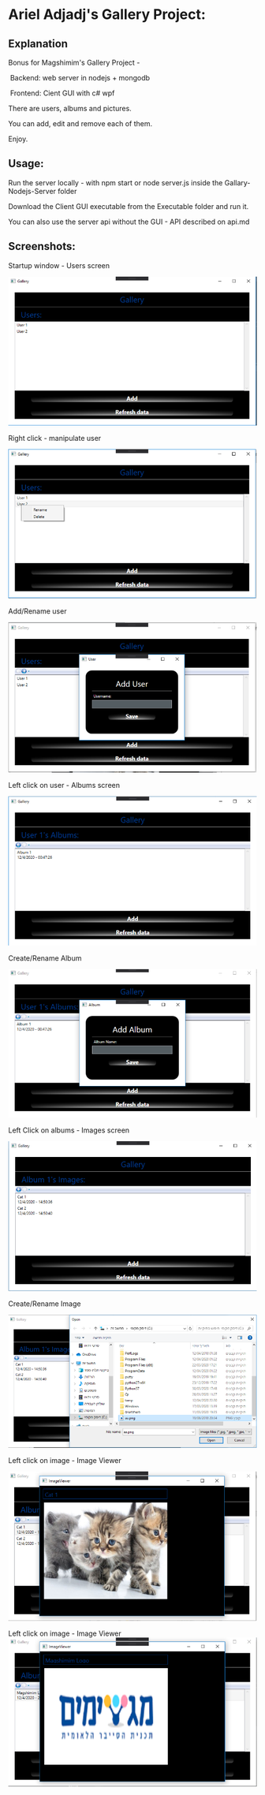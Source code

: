 # Ariel Adjadj's Gallery Project:

## Explanation

Bonus for Magshimim's Gallery Project - 

​		Backend: web server in nodejs + mongodb

​		Frontend: Cient GUI with c# wpf

There are users, albums and pictures.

You can add, edit and remove each of them.

Enjoy.



## Usage:

Run the server locally - with npm start or node server.js inside the  Gallary-Nodejs-Server folder

Download the Client GUI executable from the Executable folder and run it.

You can also use the server api without the GUI - API described on api.md

## Screenshots:

Startup window - Users screen

![Start Window - Users](images/users.png)

Right click - manipulate user

![right click](images/users_right_click.png)

Add/Rename user

![add or rename user](images/createUser.png)

Left  click on user - Albums screen

![albums](images/albums.png)

Create/Rename Album

![create or rename album](images/createAlbum.png)

Left Click on albums - Images screen

![pictures](images/pictures.png)

Create/Rename Image

![add or rename picture](images/createImage.png)

Left click on image - Image Viewer

![Image viewer](images/imageViewer.png)

Left click on image - Image Viewer
![Image viewer 2](images/imageViewer2.png)

